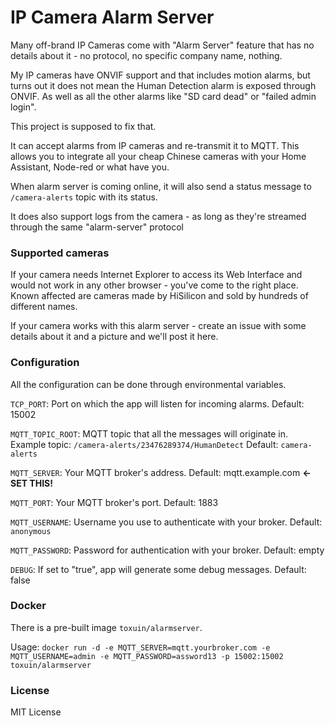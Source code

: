 # IP Camera Alarm Server

Many off-brand IP Cameras come with "Alarm Server" feature that has no details about it - no protocol, no specific company name, nothing.

My IP cameras have ONVIF support and that includes motion alarms, but turns out it does not mean the Human Detection alarm is exposed through ONVIF. As well as all the other alarms like "SD card dead" or "failed admin login". 

This project is supposed to fix that.

It can accept alarms from IP cameras and re-transmit it to MQTT. This allows you to integrate all your cheap Chinese cameras with your Home Assistant, Node-red or what have you. 

When alarm server is coming online, it will also send a status message to `/camera-alerts` topic with its status.

It does also support logs from the camera - as long as they're streamed through the same "alarm-server" protocol

### Supported cameras

If your camera needs Internet Explorer to access its Web Interface and would not work in any other browser - you've come to the right place. Known affected are cameras made by HiSilicon and sold by hundreds of different names.

If your camera works with this alarm server - create an issue with some details about it and a picture and we'll post it here. 

### Configuration

All the configuration can be done through environmental variables.

`TCP_PORT`: Port on which the app will listen for incoming alarms. Default: 15002

`MQTT_TOPIC_ROOT`: MQTT topic that all the messages will originate in. Example topic: `/camera-alerts/23476289374/HumanDetect` Default: `camera-alerts`
 
`MQTT_SERVER`: Your MQTT broker's address. Default: mqtt.example.com **<- SET THIS!**

`MQTT_PORT`: Your MQTT broker's port. Default: 1883

`MQTT_USERNAME`: Username you use to authenticate with your broker. Default: `anonymous`

`MQTT_PASSWORD`: Password for authentication with your broker. Default: empty

`DEBUG`: If set to "true", app will generate some debug messages. Default: false

### Docker

There is a pre-built image `toxuin/alarmserver`.

Usage: `docker run -d -e MQTT_SERVER=mqtt.yourbroker.com -e MQTT_USERNAME=admin -e MQTT_PASSWORD=assword13 -p 15002:15002 toxuin/alarmserver`

### License

MIT License
